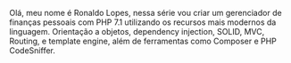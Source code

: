 Olá, meu nome é Ronaldo Lopes, nessa série vou criar um gerenciador de finanças pessoais com PHP 7.1 utilizando os recursos mais modernos da linguagem. Orientação a objetos, dependency injection, SOLID, MVC, Routing, e template engine, além de ferramentas como Composer e PHP CodeSniffer.
